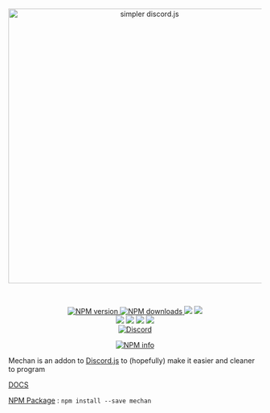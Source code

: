 <div align="center">
  <br />
  <p>
    <a href="https://github.com/DusterTheFirst/Mechan"><img src="http://i.imgur.com/ypJWwIr.png" width="546" alt="simpler discord.js" /></a>
  </p>
  <br/>
  <p>
    <a href="https://www.npmjs.com/package/mechan" align="center" style="width:100%">
      <img src="https://img.shields.io/npm/v/mechan.svg?maxAge=3600" alt="NPM version" />
      <img src="https://img.shields.io/npm/dt/mechan.svg?maxAge=3600&colorB=1081C2" alt="NPM downloads" />
    </a>
    <a href="https://github.com/DusterTheFirst/Mechan/graphs/contributors"><img src="https://img.shields.io/github/contributors/DusterTheFirst/Mechan.svg"></a>
    <a href="https://github.com/DusterTheFirst/Mechan/blob/master/Licence"><img src="https://img.shields.io/github/license/DusterTheFirst/Mechan.svg"></a>
    <br>
    <a href="https://codeclimate.com/github/DusterTheFirst/Mechan"><img src="https://codeclimate.com/github/DusterTheFirst/Mechan/badges/gpa.svg"/></a>
    <a href="https://codeclimate.com/github/DusterTheFirst/Mechan"><img src="https://codeclimate.com/github/DusterTheFirst/Mechan/badges/issue_count.svg" /></a>
    <a href="https://github.com/DusterTheFirst/Mechan/issues"><img src="https://img.shields.io/github/issues/DusterTheFirst/Mechan.svg"/></a>
    <a href="https://github.com/DusterTheFirst/Mechan/pulls"><img src="https://img.shields.io/github/issues-pr/DusterTheFirst/Mechan.svg"/></a>
	<br>
	<a href="https://discord.gg/7WHEdsq"><img src="https://img.shields.io/discord/335908837355814923.svg
?label=Discord&colorA=7289DA&colorB=99AAB5" alt="Discord"></a>
  </p>
  <p>
    <a href="https://nodei.co/npm/mechan/"><img src="https://nodei.co/npm/mechan.svg?downloads=true&stars=true" alt="NPM info" /></a>
  </p>
</div>

Mechan is an addon to [Discord.js](https://discord.js.org/#/) to (hopefully) make it easier and cleaner to program

[DOCS](https://github.com/DusterTheFirst/Mechan/wiki)

[NPM Package](https://www.npmjs.com/package/mechan) : ```npm install --save mechan```
